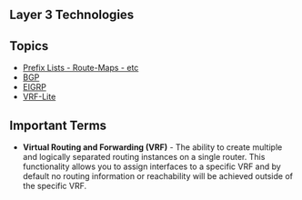 ## Layer 3 Technologies

## Topics

* [Prefix Lists - Route-Maps - etc](prefixlist-routemap-etc/)
* [BGP](bgp/)
* [EIGRP](eigrp/)
* [VRF-Lite](vrf-lite)

## Important Terms

* **Virtual Routing and Forwarding (VRF)** - The ability to create multiple and logically separated routing instances on a single router. This functionality allows you to assign interfaces to a specific VRF and by default no routing information or reachability will be achieved outside of the specific VRF.